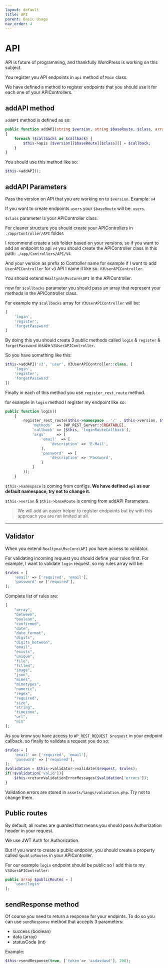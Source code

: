 ```yaml
---
layout: default
title: API
parent: Basic Usage
nav_order: 4
---
```

# API
API is future of programming, and thankfully WordPress is working
on this subject.

You register you API endpoints in ```api``` method of ```Main``` class.

We have defined a method to register endpoints that you should use it for
each one of your APIControllers.
## addAPI method
```addAPI``` method is defined as so:
```php
public function addAPI(string $version, string $baseRoute, $class, array $callbacks)
{
    foreach ($callbacks as $callback) {
        $this->apis [$version][$baseRoute][$class][] = $callback;
    }
}
```
You should use this method like so:
```php
$this->addAPI();
```

## addAPI Parameters
Pass the version on API that you are working on to ```$version```. Example: ```v4```

If you want to create endpoints ```users``` your ```$baseRoute``` will
be: ```users```.

```$class``` parameter is your APIController class.

For cleaner structure you should create your APIControllers in
```./app/Controller/API``` folder.

I recommend create a sub folder based on your versions, so if you want to add
an endpoint to api ```v4``` you should create the APIController class in this path:
```./app/Controllers/API/V4```

And your version as prefix to Controller name for example if I want
to add ```UserAPIController``` for ```v3``` API I name it like so:
```V3UserAPIController```.

You should extend ```Realtyna\MvcCore\API``` in the APIController.

now for ```$callbacks``` parameter you should pass an array that represent your methods
in the APIController class.

For example my ```$callbacks``` array for ```V3UserAPIController``` will be:
```php
[
    'login',
    'register',
    'forgetPassword'
]
```

By doing this you should create 3 public methods called ```login``` & 
```register``` & ```forgetPassword``` inside ```V3UserAPIController```.

So you have something like this:
```php
$this->addAPI('v3', 'user', V3UserAPIController::class, [
    'login',
    'register',
    'forgetPassword'
])
```

Finally in each of this method you use ```register_rest_route``` method.

for example in ```login``` method I register my endpoint like so:

```php
public function login()
    {
        register_rest_route($this->namespace . '/' . $this->version, $this->baseRoute . '/user', array(
            'methods'  => [WP_REST_Server::CREATABLE],
            'callback' => [$this, 'loginRouteCallback'],
            'args'     => [
                'email'  => [
                    'description' => 'E-Mail',
                ],
                'password'  => [
                    'description' => 'Password',
                ]
            ]
        ));
    }
```

```$this->namespace``` is coming from configs.
**We have defined ```wpl``` as our default namespace, try not to change it.** 

```$this->verion``` & ```$this->baseRoute``` is coming from addAPI Parameters.
>We will add an easier helper to register endpoints but by with this approach you are not limited at all.

---
## Validator

When you extend ```Realtyna\MvcCore\API``` you have access to validator.

For validating incoming request you should define your rules first.
For example, I want to validate ```login``` request. so my rules array will be:
```php
$rules = [
    'email' => ['required', 'email'],
    'password' => ['required'],
];
```

Complete list of rules are:
```php
[
    "array",
    "between",
    "boolean",
    "confirmed",
    "date",
    "date_format",
    "digits",
    "digits_between",
    "email",
    "exists",
    "unique",
    "file",
    "filled",
    "image",
    "json",
    "mimes",
    "mimetypes",
    "numeric",
    "regex",
    "required",
    "size",
    "string",
    "timezone",
    "url",
    "min"
];
```

As you know you have access to ```WP_REST_REQUEST $request``` in your endpoint
callback. so finally to validate a request you do so:
```php
$rules = [
    'email' => ['required', 'email'],
    'password' => ['required'],
];
$validation = $this->validator->validate($request, $rules);
if(!$validation['valid']){
    $this->returnValidationErrorMessages($validation['errors']);
}
```

Validation errors are stored in ```assets/langs/validation.php```. Try not to change them.


## Public routes
By default, all routes are guarded that means you should pass
Authorization header in your request.

We use JWT Auth for Authorization.

But if you want to create a public endpoint, you should create a property
called ```$publicRoutes``` in your APIController.

For our example ```login``` endpoint should be public so I add this
to my ```V3UserAPIController```:
```php
public array $publicRoutes = [
    'user/login'
];
```

## sendResponse method
Of course you need to return a response for your endpints.
To do so you can use ```sendResponse``` method that accepts 
3 parameters:
- success (boolean)
- data (array)
- statusCode (int)

Example:
```php
$this->sendResponse(true, ['token'=> 'asdasdasd'], 200);
```

